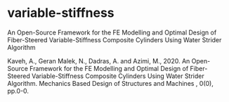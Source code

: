 # variable-stiffness

An Open-Source Framework for the FE Modelling and Optimal Design of Fiber-Steered Variable-Stiffness Composite Cylinders Using Water Strider Algorithm


Kaveh, A., Geran Malek, N., Dadras, A. and Azimi, M., 2020. An Open-Source Framework for the FE Modelling and Optimal Design of Fiber-Steered Variable-Stiffness Composite Cylinders Using Water Strider Algorithm. Mechanics Based Design of Structures and Machines 
, 0(0), pp.0-0.





